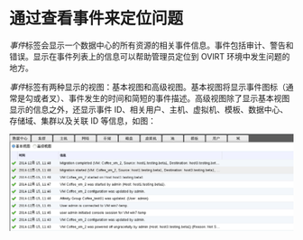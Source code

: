 # 通过查看事件来定位问题

*事件*标签会显示一个数据中心的所有资源的相关事件信息。事件包括审计、警告和错误。显示在事件列表上的信息可以帮助管理员定位到
OVIRT 环境中发生问题的地方。

*事件*标签有两种显示的视图：基本视图和高级视图。基本视图将显示事件图标（通常是勾或者叉）、事件发生的时间和简短的事件描述。高级视图除了显示基本视图显示的信息之外，还显示事件
ID、相关用户、主机、虚拟机、模板、数据中心、存储域、集群以及关联 ID
等信息，如图：

![事件视图](../images/data-center-event-view.png)



